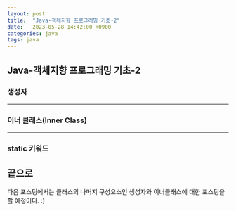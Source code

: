 ```yaml
---
layout: post
title:  "Java-객체지향 프로그래밍 기초-2"
date:   2023-05-28 14:42:00 +0900
categories: java
tags: java
---
```


## Java-객체지향 프로그래밍 기초-2

### 생성자

---


### 이너 클래스(Inner Class)

---


### static 키워드

## 끝으로
다음 포스팅에서는 클래스의 나머지 구성요소인 생성자와 이너클래스에 대한 포스팅을 할 예정이다. :) 
